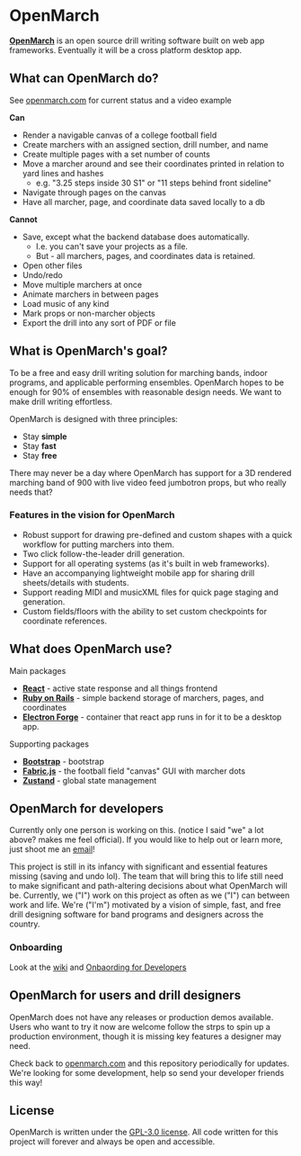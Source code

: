 # OpenMarch
[**OpenMarch**](https://www.openmarch.com/) is an open source drill writing software built on web app frameworks. Eventually it will be a cross platform desktop app.

## What can **OpenMarch** do?
See [openmarch.com](https://www.openmarch.com/) for current status and a video example

**Can**
- Render a navigable canvas of a college football field
- Create marchers with an assigned section, drill number, and name
- Create multiple pages with a set number of counts
- Move a marcher around and see their coordinates printed in relation to yard lines and hashes
    - e.g. "3.25 steps inside 30 S1" or "11 steps behind front sideline"
- Navigate through pages on the canvas
- Have all marcher, page, and coordinate data saved locally to a db 

**Cannot**
- Save, except what the backend database does automatically.
    - I.e. you can't save your projects as a file.
    - But - all marchers, pages, and coordinates data is retained.
- Open other files
- Undo/redo
- Move multiple marchers at once
- Animate marchers in between pages
- Load music of any kind
- Mark props or non-marcher objects
- Export the drill into any sort of PDF or file

## What is OpenMarch's goal?
To be a free and easy drill writing solution for marching bands, indoor programs, and applicable performing ensembles.
OpenMarch hopes to be enough for 90% of ensembles with reasonable design needs. We want to make drill writing effortless.

OpenMarch is designed with three principles:
- Stay **simple**
- Stay **fast**
- Stay **free**

There may never be a day where OpenMarch has support for a 3D rendered marching band of 900
with live video feed jumbotron props, but who really needs that?

### Features in the vision for OpenMarch
- Robust support for drawing pre-defined and custom shapes with a quick workflow for putting marchers into them.
- Two click follow-the-leader drill generation.
- Support for all operating systems (as it's built in web frameworks).
- Have an accompanying lightweight mobile app for sharing drill sheets/details with students.
- Support reading MIDI and musicXML files for quick page staging and generation.
- Custom fields/floors with the ability to set custom checkpoints for coordinate references.

## What does **OpenMarch** use?
 Main packages
- [**React**](https://react.dev/) - active state response and all things frontend
- [**Ruby on Rails**](https://rubyonrails.org/) - simple backend storage of marchers, pages, and coordinates
- [**Electron Forge**](https://www.electronforge.io/) - container that react app runs in for it to be a desktop app.

Supporting packages
- [**Bootstrap**](https://getbootstrap.com/) - bootstrap
- [**Fabric.js**](http://fabricjs.com/) - the football field "canvas" GUI with marcher dots
- [**Zustand**](https://github.com/pmndrs/zustand) - global state management

## OpenMarch for developers
Currently only one person is working on this. (notice I said "we" a lot above? makes me feel official).
If you would like to help out or learn more, just shoot me an [email](mailto:alex.dumo484@gmail.com)!

This project is still in its infancy with significant and essential features missing (saving and undo lol). The team
that will bring this to life still need to make significant and path-altering decisions about what OpenMarch will be.
Currently, we ("I") work on this project as often as we ("I") can between work and life. We're ("I'm") motivated by a
vision of simple, fast, and free drill designing software for band programs and designers across the country.

### Onboarding
Look at the [wiki](https://github.com/AlexDumo/OpenMarch/wiki) and [Onbaording for Developers](https://github.com/AlexDumo/OpenMarch/wiki/Onboarding-for-Developers)

## OpenMarch for users and drill designers 
OpenMarch does not have any releases or production demos available.
Users who want to try it now are welcome follow the strps to spin up a production environment, though it is missing key features a designer may need.

Check back to [openmarch.com](https://www.openmarch.com/) and this repository periodically for updates. We're looking for some development, help so send your developer friends this way! 

## License
OpenMarch is written under the [GPL-3.0 license](LICENSE). All code written for this project will forever and always
be open and accessible.

###

